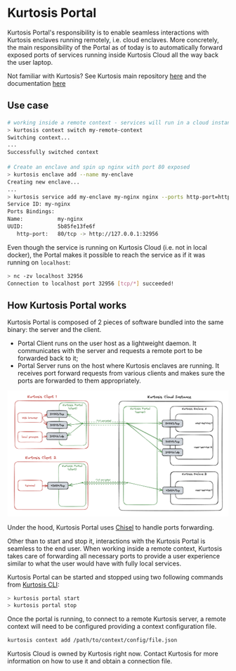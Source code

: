 Kurtosis Portal
==============
Kurtosis Portal's responsibility is to enable seamless interactions with Kurtosis enclaves running remotely, i.e. cloud 
enclaves. More concretely, the main responsibility of the Portal as of today is to automatically forward exposed
ports of services running inside Kurtosis Cloud all the way back the user laptop.

Not familiar with Kurtosis? See Kurtosis main repository [here][kurtosis-repo] and the 
documentation [here][kurtosis-docs]

## Use case
```bash
# working inside a remote context - services will run in a cloud instance of Kurtosis
> kurtosis context switch my-remote-context
Switching context...
...
Successfully switched context

# Create an enclave and spin up nginx with port 80 exposed
> kurtosis enclave add --name my-enclave
Creating new enclave...
...
> kurtosis service add my-enclave my-nginx nginx --ports http-port=http:80/tcp
Service ID: my-nginx
Ports Bindings:
Name:           my-nginx
UUID:           5b85fe13fe6f
   http-port:   80/tcp -> http://127.0.0.1:32956
```

Even though the service is running on Kurtosis Cloud (i.e. not in local docker), the Portal makes it possible to reach
the service as if it was running on `localhost`:

```bash
> nc -zv localhost 32956
Connection to localhost port 32956 [tcp/*] succeeded!
```

## How Kurtosis Portal works
Kurtosis Portal is composed of 2 pieces of software bundled into the same binary: the server and the client.
- Portal Client runs on the user host as a lightweight daemon. It communicates with the server and requests a remote 
port to be forwarded back to it;
- Portal Server runs on the host where Kurtosis enclaves are running. It receives port forward requests from various
clients and makes sure the ports are forwarded to them appropriately.

![how it works](docs/static/how-it-works.png)

Under the hood, Kurtosis Portal uses [Chisel][chisel] to handle ports forwarding.

Other than to start and stop it, interactions with the Kurtosis Portal is seamless to the end user. When working inside
a remote context, Kurtosis takes care of forwarding all necessary ports to provide a user experience similar to what the
user would have with fully local services.

Kurtosis Portal can be started and stopped using two following commands from [Kurtosis CLI][kurtosis-cli]:
```bash
> kurtosis portal start
> kurtosis portal stop
```
Once the portal is running, to connect to a remote Kurtosis server, a remote context will need to be configured 
providing a context configuration file.
```bash
kurtosis context add /path/to/context/config/file.json
```
Kurtosis Cloud is owned by Kurtosis right now. Contact Kurtosis for more information on how to use it and obtain a
connection file.

<!-------- ONLY LINKS BELOW THIS POINT -------->
[chisel]: https://github.com/jpillora/chisel
[kurtosis-docs]: https://docs.kurtosis.com
[kurtosis-cli]: https://docs.kurtosis.com/install
[kurtosis-repo]: https://github.com/kurtosis-tech/kurtosis
